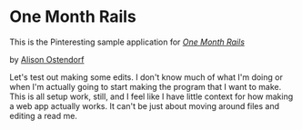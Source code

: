 # One Month Rails

This is the Pinteresting sample application for [*One Month Rails*](http://onemonthrails.com)

by [Alison Ostendorf](virgobuilds.com)

Let's test out making some edits. I don't know much of what I'm doing or when I'm actually going to start making the program that I want to make. This is all setup work, still, and I feel like I have little context for how making a web app actually works. It can't be just about moving around files and editing a read me.  